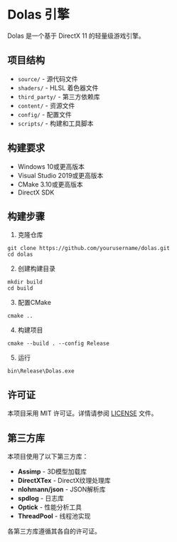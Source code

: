 # Dolas 引擎

Dolas 是一个基于 DirectX 11 的轻量级游戏引擎。

## 项目结构

- `source/` - 源代码文件
- `shaders/` - HLSL 着色器文件
- `third_party/` - 第三方依赖库
- `content/` - 资源文件
- `config/` - 配置文件
- `scripts/` - 构建和工具脚本

## 构建要求

- Windows 10或更高版本
- Visual Studio 2019或更高版本
- CMake 3.10或更高版本
- DirectX SDK

## 构建步骤

1. 克隆仓库
```
git clone https://github.com/yourusername/dolas.git
cd dolas
```

2. 创建构建目录
```
mkdir build
cd build
```

3. 配置CMake
```
cmake ..
```

4. 构建项目
```
cmake --build . --config Release
```

5. 运行
```
bin\Release\Dolas.exe
```

## 许可证

本项目采用 MIT 许可证。详情请参阅 [LICENSE](LICENSE) 文件。

## 第三方库

本项目使用了以下第三方库：
- **Assimp** - 3D模型加载库
- **DirectXTex** - DirectX纹理处理库
- **nlohmann/json** - JSON解析库
- **spdlog** - 日志库
- **Optick** - 性能分析工具
- **ThreadPool** - 线程池实现

各第三方库遵循其各自的许可证。 